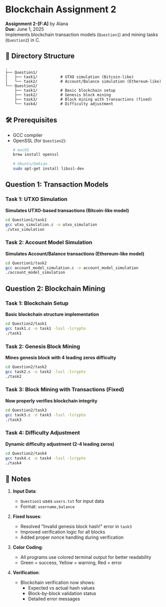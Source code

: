 # Blockchain Assignment 2

**Assignment 2-[F:A]** by Alana  
**Due:** June 1, 2025  
Implements blockchain transaction models (`Question1`) and mining tasks (`Question2`) in C.

## 📂 Directory Structure

```
.
├── Question1/
│   ├── task1/          # UTXO simulation (Bitcoin-like)
│   └── task2/          # Account/Balance simulation (Ethereum-like)
└── Question2/
    ├── task1/          # Basic blockchain setup
    ├── task2/          # Genesis block mining
    ├── task3/          # Block mining with transactions (fixed)
    └── task4/          # Difficulty adjustment
```

## 🛠 Prerequisites

- GCC compiler
- OpenSSL (for `Question2`):
  ```bash
  # macOS
  brew install openssl
  
  # Ubuntu/Debian
  sudo apt-get install libssl-dev
  ```

## Question 1: Transaction Models

### Task 1: UTXO Simulation
**Simulates UTXO-based transactions (Bitcoin-like model)**

```bash
cd Question1/task1
gcc utxo_simulation.c -o utxo_simulation
./utxo_simulation
```

### Task 2: Account Model Simulation  
**Simulates Account/Balance transactions (Ethereum-like model)**

```bash
cd Question1/task2
gcc account_model_simulation.c -o account_model_simulation
./account_model_simulation
```

## Question 2: Blockchain Mining

### Task 1: Blockchain Setup
**Basic blockchain structure implementation**

```bash
cd Question2/task1
gcc task1.c -o task1 -lssl -lcrypto
./task1
```

### Task 2: Genesis Block Mining  
**Mines genesis block with 4 leading zeros difficulty**

```bash
cd Question2/task2
gcc task2.c -o task2 -lssl -lcrypto
./task2
```

### Task 3: Block Mining with Transactions (Fixed)  
**Now properly verifies blockchain integrity**

```bash
cd Question2/task3
gcc task3.c -o task3 -lssl -lcrypto
./task3
```

### Task 4: Difficulty Adjustment  
**Dynamic difficulty adjustment (2-4 leading zeros)**

```bash
cd Question2/task4
gcc task4.c -o task4 -lssl -lcrypto
./task4
```

## 📝 Notes

1. **Input Data**:
   - `Question1` uses `users.txt` for input data
   - Format: `username,balance`

2. **Fixed Issues**:
   - Resolved "Invalid genesis block hash!" error in `task3`
   - Improved verification logic for all blocks
   - Added proper nonce handling during verification

3. **Color Coding**:
   - All programs use colored terminal output for better readability
   - Green = success, Yellow = warning, Red = error

4. **Verification**:
   - Blockchain verification now shows:
     - Expected vs actual hash values
     - Block-by-block validation status
     - Detailed error messages
```

